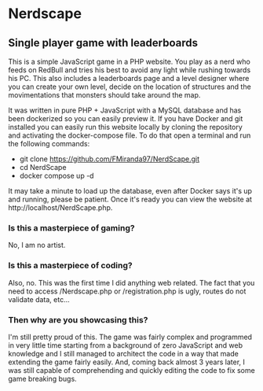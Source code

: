 # Nerdscape
##  Single player game with leaderboards
This is a simple JavaScript game in a PHP website. You play as a nerd who feeds on RedBull and tries his best to avoid any light while rushing towards his PC. This also includes a leaderboards page and a level designer where you can create your own level, decide on the location of structures and the movimentations that monsters should take around the map.

It was written in pure PHP + JavaScript with a MySQL database and has been dockerized so you can easily preview it. If you have Docker and git installed you can easily run this website locally by cloning the repository and activating the docker-compose file. To do that open a terminal and run the following commands:
 - git clone https://github.com/FMiranda97/NerdScape.git
 - cd NerdScape
 - docker compose up -d

It may take a minute to load up the database, even after Docker says it's up and running, please be patient. Once it's ready you can view the website at http://localhost/NerdScape.php.

### Is this a masterpiece of gaming?
No, I am no artist.

### Is this a masterpiece of coding?
Also, no. This was the first time I did anything web related. The fact that you need to access /Nerdscape.php or /registration.php is ugly, routes do not validate data, etc...

### Then why are you showcasing this?
I'm still pretty proud of this. The game was fairly complex and programmed in very little time starting from a background of zero JavaScript and web knowledge and I still managed to architect the code in a way that made extending the game fairly easily. And, coming back almost 3 years later, I was still capable of comprehending and quickly editing the code to fix some game breaking bugs.
